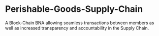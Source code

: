 # Perishable-Goods-Supply-Chain
A Block-Chain BNA allowing seamless transactions between members as well as increased transparency and accountability in the Supply Chain.
